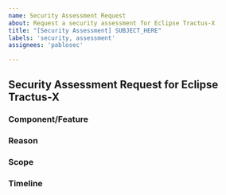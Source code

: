 ```yaml
---
name: Security Assessment Request
about: Request a security assessment for Eclipse Tractus-X
title: "[Security Assessment] SUBJECT_HERE"
labels: 'security, assessment'
assignees: 'pablosec'

---
```


## Security Assessment Request for Eclipse Tractus-X

### Component/Feature
<!-- Describe the component or feature to be assessed -->

### Reason
<!-- Briefly explain the need for this assessment -->

### Scope
<!-- Any particular areas of concern? -->

### Timeline
<!-- Desired deadline for this assessment -->
